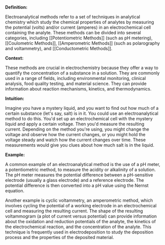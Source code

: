

**Definition:**

Electroanalytical methods refer to a set of techniques in analytical chemistry which study the chemical properties of analytes by measuring the potential (volts) and/or current (amperes) in an electrochemical cell containing the analyte. These methods can be divided into several categories, including [[Potentiometric Methods]] (such as pH metering), [[Coulometric Methods]], [[Amperometric Methods]] (such as polarography and voltammetry), and [[Conductometric Methods]].

**Context:**

These methods are crucial in electrochemistry because they offer a way to quantify the concentration of a substance in a solution. They are commonly used in a range of fields, including environmental monitoring, clinical analysis, food quality testing, and material science. They can provide information about reaction mechanisms, kinetics, and thermodynamics.

**Intuition:**

Imagine you have a mystery liquid, and you want to find out how much of a certain substance (let's say, salt) is in it. You could use an electroanalytical method to do this. You'd set up an electrochemical cell with the mystery liquid and apply a certain voltage. Then you'd measure the resulting current. Depending on the method you're using, you might change the voltage and observe how the current changes, or you might hold the voltage steady and watch how the current changes over time. These measurements would give you clues about how much salt is in the liquid.

**Example:**

A common example of an electroanalytical method is the use of a pH meter, a potentiometric method, to measure the acidity or alkalinity of a solution. The pH meter measures the potential difference between a pH-sensitive electrode (usually a glass electrode) and a reference electrode. The potential difference is then converted into a pH value using the Nernst equation.

Another example is cyclic voltammetry, an amperometric method, which involves cycling the potential of a working electrode in an electrochemical cell and measuring the resulting current. The shape of the resulting voltammogram (a plot of current versus potential) can provide information about the oxidation and reduction potentials of the analyte, the kinetics of the electrochemical reaction, and the concentration of the analyte. This technique is frequently used in electrodeposition to study the deposition process and the properties of the deposited material.